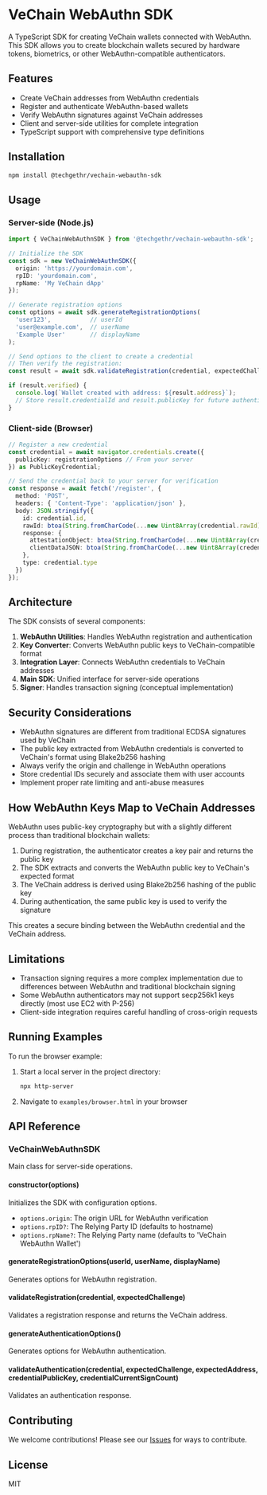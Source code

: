 # VeChain WebAuthn SDK

A TypeScript SDK for creating VeChain wallets connected with WebAuthn. This SDK allows you to create blockchain wallets secured by hardware tokens, biometrics, or other WebAuthn-compatible authenticators.

## Features

- Create VeChain addresses from WebAuthn credentials
- Register and authenticate WebAuthn-based wallets
- Verify WebAuthn signatures against VeChain addresses
- Client and server-side utilities for complete integration
- TypeScript support with comprehensive type definitions

## Installation

```bash
npm install @techgethr/vechain-webauthn-sdk
```

## Usage

### Server-side (Node.js)

```typescript
import { VeChainWebAuthnSDK } from '@techgethr/vechain-webauthn-sdk';

// Initialize the SDK
const sdk = new VeChainWebAuthnSDK({
  origin: 'https://yourdomain.com',
  rpID: 'yourdomain.com',
  rpName: 'My VeChain dApp'
});

// Generate registration options
const options = await sdk.generateRegistrationOptions(
  'user123',           // userId
  'user@example.com',  // userName
  'Example User'       // displayName
);

// Send options to the client to create a credential
// Then verify the registration:
const result = await sdk.validateRegistration(credential, expectedChallenge);

if (result.verified) {
  console.log(`Wallet created with address: ${result.address}`);
  // Store result.credentialId and result.publicKey for future authentications
}
```

### Client-side (Browser)

```typescript
// Register a new credential
const credential = await navigator.credentials.create({
  publicKey: registrationOptions // From your server
}) as PublicKeyCredential;

// Send the credential back to your server for verification
const response = await fetch('/register', {
  method: 'POST',
  headers: { 'Content-Type': 'application/json' },
  body: JSON.stringify({
    id: credential.id,
    rawId: btoa(String.fromCharCode(...new Uint8Array(credential.rawId))),
    response: {
      attestationObject: btoa(String.fromCharCode(...new Uint8Array(credential.response.attestationObject))),
      clientDataJSON: btoa(String.fromCharCode(...new Uint8Array(credential.response.clientDataJSON)))
    },
    type: credential.type
  })
});
```

## Architecture

The SDK consists of several components:

1. **WebAuthn Utilities**: Handles WebAuthn registration and authentication
2. **Key Converter**: Converts WebAuthn public keys to VeChain-compatible format
3. **Integration Layer**: Connects WebAuthn credentials to VeChain addresses
4. **Main SDK**: Unified interface for server-side operations
5. **Signer**: Handles transaction signing (conceptual implementation)

## Security Considerations

- WebAuthn signatures are different from traditional ECDSA signatures used by VeChain
- The public key extracted from WebAuthn credentials is converted to VeChain's format using Blake2b256 hashing
- Always verify the origin and challenge in WebAuthn operations
- Store credential IDs securely and associate them with user accounts
- Implement proper rate limiting and anti-abuse measures

## How WebAuthn Keys Map to VeChain Addresses

WebAuthn uses public-key cryptography but with a slightly different process than traditional blockchain wallets:

1. During registration, the authenticator creates a key pair and returns the public key
2. The SDK extracts and converts the WebAuthn public key to VeChain's expected format
3. The VeChain address is derived using Blake2b256 hashing of the public key
4. During authentication, the same public key is used to verify the signature

This creates a secure binding between the WebAuthn credential and the VeChain address.

## Limitations

- Transaction signing requires a more complex implementation due to differences between WebAuthn and traditional blockchain signing
- Some WebAuthn authenticators may not support secp256k1 keys directly (most use EC2 with P-256)
- Client-side integration requires careful handling of cross-origin requests

## Running Examples

To run the browser example:

1. Start a local server in the project directory:
   ```bash
   npx http-server
   ```
2. Navigate to `examples/browser.html` in your browser

## API Reference

### VeChainWebAuthnSDK

Main class for server-side operations.

#### constructor(options)

Initializes the SDK with configuration options.

- `options.origin`: The origin URL for WebAuthn verification
- `options.rpID?`: The Relying Party ID (defaults to hostname)
- `options.rpName?`: The Relying Party name (defaults to 'VeChain WebAuthn Wallet')

#### generateRegistrationOptions(userId, userName, displayName)

Generates options for WebAuthn registration.

#### validateRegistration(credential, expectedChallenge)

Validates a registration response and returns the VeChain address.

#### generateAuthenticationOptions()

Generates options for WebAuthn authentication.

#### validateAuthentication(credential, expectedChallenge, expectedAddress, credentialPublicKey, credentialCurrentSignCount)

Validates an authentication response.

## Contributing

We welcome contributions! Please see our [Issues](https://github.com/techgethr/vechain-webauthn-sdk/issues) for ways to contribute.

## License

MIT